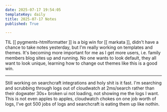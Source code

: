 ```yaml
---
date: 2025-07-17 19:54:05
templateKey: daily
title: 2025-07-17 Notes
published: True

---
```


TIL [[ pygments-htmlformatter ]] is a big win for [[ markata ]], didn't have a
chance to take notes yesterday, but I'm really working on templates and themes.
It's becoming more important for me as I get more users, i.e. family members
blog sites up and running.  No one wants to look default, they all want to look
unique, learning how to change out themes like this is a good win.

---

Still working on searchcraft integrations and holy shit is it fast.  I'm
searching and scrubbing through logs out of cloudwatch at 2ms/search rather
than their dogwater 30s+ broken ui not loading, not showing me the logs I want.
This is not even apples to apples, cloudwatch chokes on one job worth of logs,
I've got 500 jobs of logs and searchcraft is eating them up like nothin.
